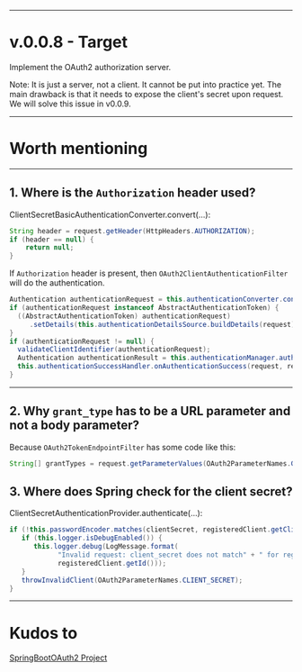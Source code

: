   
---

# v.0.0.8 - Target

Implement the OAuth2 authorization server. 

Note: It is just a server, not a client. It cannot be put into practice yet. The main drawback is that it needs to expose the client's secret upon request. We will solve this issue in v0.0.9.

---

# Worth mentioning

---

## 1. Where is the `Authorization` header used?

ClientSecretBasicAuthenticationConverter.convert(...):

```java
String header = request.getHeader(HttpHeaders.AUTHORIZATION);
if (header == null) {
    return null;
}
```

If `Authorization` header is present, then `OAuth2ClientAuthenticationFilter` will do the authentication.

```java
Authentication authenticationRequest = this.authenticationConverter.convert(request);
if (authenticationRequest instanceof AbstractAuthenticationToken) {
  ((AbstractAuthenticationToken) authenticationRequest)
     .setDetails(this.authenticationDetailsSource.buildDetails(request));
}
if (authenticationRequest != null) {
  validateClientIdentifier(authenticationRequest);
  Authentication authenticationResult = this.authenticationManager.authenticate(authenticationRequest);
  this.authenticationSuccessHandler.onAuthenticationSuccess(request, response, authenticationResult);
}
```

---

## 2. Why `grant_type` has to be a URL parameter and not a body parameter?

Because `OAuth2TokenEndpointFilter` has some code like this:

```java
String[] grantTypes = request.getParameterValues(OAuth2ParameterNames.GRANT_TYPE);
```

## 3. Where does Spring check for the client secret?

ClientSecretAuthenticationProvider.authenticate(...):

```java
if (!this.passwordEncoder.matches(clientSecret, registeredClient.getClientSecret())) {
   if (this.logger.isDebugEnabled()) {
      this.logger.debug(LogMessage.format(
            "Invalid request: client_secret does not match" + " for registered client '%s'",
            registeredClient.getId()));
   }
   throwInvalidClient(OAuth2ParameterNames.CLIENT_SECRET);
}
```

---

# Kudos to

[SpringBootOAuth2 Project](https://github.com/wdkeyser02/SpringBootOAuth2)
